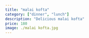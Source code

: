 ```yaml
---
title: "malai kofta"
category: ["dinner", "lunch"]
description: "Delicious malai kofta"
price: 180
image: ./malai kofta.jpg
---
```

